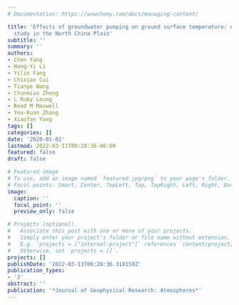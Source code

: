 ```yaml
---
# Documentation: https://wowchemy.com/docs/managing-content/

title: 'Effects of groundwater pumping on ground surface temperature: A regional modeling
  study in the North China Plain'
subtitle: ''
summary: ''
authors:
- Chen Yang
- Hong-Yi Li
- Yilin Fang
- Chixiao Cui
- Tianye Wang
- Chunmiao Zheng
- L Ruby Leung
- Reed M Maxwell
- You-Kuan Zhang
- Xiaofan Yang
tags: []
categories: []
date: '2020-01-01'
lastmod: 2022-03-11T00:28:36-06:00
featured: false
draft: false

# Featured image
# To use, add an image named `featured.jpg/png` to your page's folder.
# Focal points: Smart, Center, TopLeft, Top, TopRight, Left, Right, BottomLeft, Bottom, BottomRight.
image:
  caption: ''
  focal_point: ''
  preview_only: false

# Projects (optional).
#   Associate this post with one or more of your projects.
#   Simply enter your project's folder or file name without extension.
#   E.g. `projects = ["internal-project"]` references `content/project/deep-learning/index.md`.
#   Otherwise, set `projects = []`.
projects: []
publishDate: '2022-03-11T06:28:36.318150Z'
publication_types:
- '2'
abstract: ''
publication: '*Journal of Geophysical Research: Atmospheres*'
---
```

